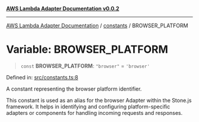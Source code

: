 [**AWS Lambda Adapter Documentation v0.0.2**](../../README.md)

***

[AWS Lambda Adapter Documentation](../../modules.md) / [constants](../README.md) / BROWSER\_PLATFORM

# Variable: BROWSER\_PLATFORM

> `const` **BROWSER\_PLATFORM**: `"browser"` = `'browser'`

Defined in: [src/constants.ts:8](https://github.com/stonemjs/browser-adapter/blob/2a6ec5410a97b6bc45328cca33b607b5a6b7ed84/src/constants.ts#L8)

A constant representing the browser platform identifier.

This constant is used as an alias for the browser Adapter within the Stone.js framework.
It helps in identifying and configuring platform-specific adapters or components for handling
incoming requests and responses.
